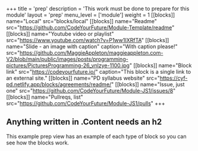 +++
title = 'prep'
description = 'This work must be done to prepare for this module'
layout = 'prep'
menu_level = ['module']
weight = 1
[[blocks]]
name="Local"
src="blocks/local"
[[blocks]]
name="Readme"
src="https://github.com/CodeYourFuture/Module-Template/readme"
[[blocks]]
name="Youtube video or playlist"
src="https://www.youtube.com/watch?v=P1ww1IXRfTA"
[[blocks]]
name="Slide - an image with caption"
caption="With caption please!"
src="https://github.com/MaggieAppleton/maggieappleton.com-V2/blob/main/public/images/posts/programming-pictures/PicturesProgramming-26_vnlzye-1100.jpg"
[[blocks]]
name="Block link"
src="https://codeyourfuture.io/"
caption="This block is a single link to an external site."
[[blocks]]
name="PD syllabus website"
src="https://cyf-pd.netlify.app/blocks/agreements/readme/"
[[blocks]]
name="Issue, just one"
src="https://github.com/CodeYourFuture/Module-JS1/issues/8"
[[blocks]]
name="Pullreqs, list"
src="https://github.com/CodeYourFuture/Module-JS1/pulls"
+++

## Anything written in .Content needs an h2

This example prep view has an example of each type of block so you can see how the blocks work.

